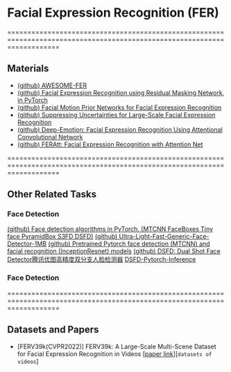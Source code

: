 # Facial Expression Recognition (FER)

=========================================================================================================================

## Materials

* [(github) AWESOME-FER](https://github.com/EvelynFan/AWESOME-FER)
* [(github) Facial Expression Recognition using Residual Masking Network, in PyTorch](https://github.com/phamquiluan/ResidualMaskingNetwork)
* [(github) Facial Motion Prior Networks for Facial Expression Recognition](https://github.com/donydchen/FMPN-FER)
* [(github) Suppressing Uncertainties for Large-Scale Facial Expression Recognition](https://github.com/RainbowRui/Landmark-Driven-Facial-Expression-Recognition)
* [(github) Deep-Emotion: Facial Expression Recognition Using Attentional Convolutional Network](https://github.com/omarsayed7/Deep-Emotion)
* [(github) FERAtt: Facial Expression Recognition with Attention Net](https://github.com/pedrodiamel/ferattention)

=========================================================================================================================

## Other Related Tasks

### Face Detection

[(github) Face detection algorithms in PyTorch. (MTCNN FaceBoxes Tiny face PyramidBox S3FD DSFD)](https://github.com/cs-giung/face-detection-pytorch)
[(github) Ultra-Light-Fast-Generic-Face-Detector-1MB](https://github.com/Linzaer/Ultra-Light-Fast-Generic-Face-Detector-1MB)
[(github) Pretrained Pytorch face detection (MTCNN) and facial recognition (InceptionResnet) models](https://github.com/timesler/facenet-pytorch)
[(github) DSFD: Dual Shot Face Detector腾讯优图高精度双分支人脸检测器](https://github.com/Tencent/FaceDetection-DSFD) [DSFD-Pytorch-Inference](https://github.com/hukkelas/DSFD-Pytorch-Inference)

### Face Detection

=========================================================================================================================

## Datasets and Papers

* [FERV39k(CVPR2022)] FERV39k: A Large-Scale Multi-Scene Dataset for Facial Expression Recognition in Videos [[paper link](https://arxiv.org/abs/2203.09463)][`datasets of videos`]

